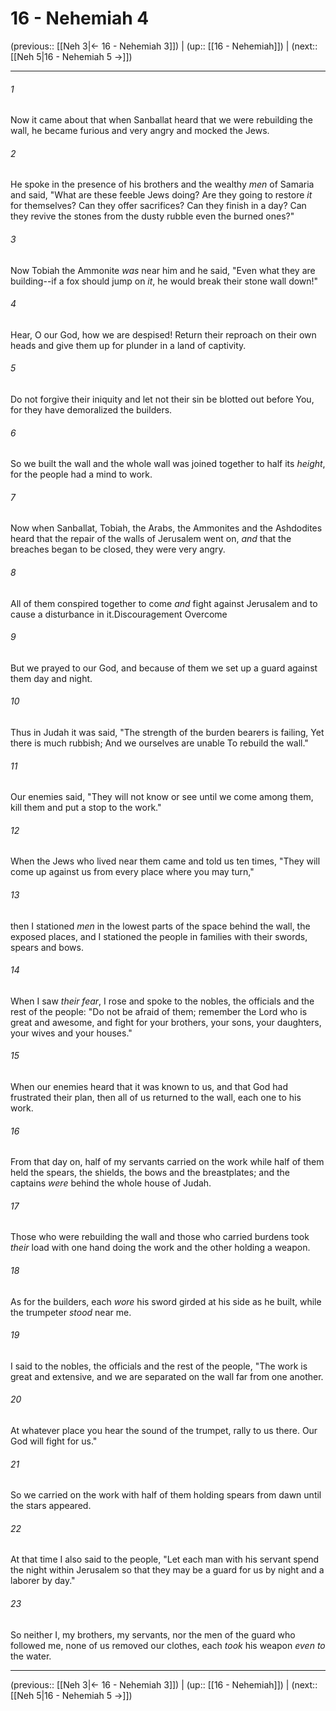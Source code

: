 # 16 - Nehemiah 4

(previous:: [[Neh 3|← 16 - Nehemiah 3]]) | (up:: [[16 - Nehemiah]]) | (next:: [[Neh 5|16 - Nehemiah 5 →]])

***


###### 1 
Now it came about that when Sanballat heard that we were rebuilding the wall, he became furious and very angry and mocked the Jews. 

###### 2 
He spoke in the presence of his brothers and the wealthy _men_ of Samaria and said, "What are these feeble Jews doing? Are they going to restore _it_ for themselves? Can they offer sacrifices? Can they finish in a day? Can they revive the stones from the dusty rubble even the burned ones?" 

###### 3 
Now Tobiah the Ammonite _was_ near him and he said, "Even what they are building--if a fox should jump on _it_, he would break their stone wall down!" 

###### 4 
Hear, O our God, how we are despised! Return their reproach on their own heads and give them up for plunder in a land of captivity. 

###### 5 
Do not forgive their iniquity and let not their sin be blotted out before You, for they have demoralized the builders. 

###### 6 
So we built the wall and the whole wall was joined together to half its _height_, for the people had a mind to work. 

###### 7 
Now when Sanballat, Tobiah, the Arabs, the Ammonites and the Ashdodites heard that the repair of the walls of Jerusalem went on, _and_ that the breaches began to be closed, they were very angry. 

###### 8 
All of them conspired together to come _and_ fight against Jerusalem and to cause a disturbance in it.Discouragement Overcome 

###### 9 
But we prayed to our God, and because of them we set up a guard against them day and night. 

###### 10 
Thus in Judah it was said, "The strength of the burden bearers is failing, Yet there is much rubbish; And we ourselves are unable To rebuild the wall." 

###### 11 
Our enemies said, "They will not know or see until we come among them, kill them and put a stop to the work." 

###### 12 
When the Jews who lived near them came and told us ten times, "They will come up against us from every place where you may turn," 

###### 13 
then I stationed _men_ in the lowest parts of the space behind the wall, the exposed places, and I stationed the people in families with their swords, spears and bows. 

###### 14 
When I saw _their fear_, I rose and spoke to the nobles, the officials and the rest of the people: "Do not be afraid of them; remember the Lord who is great and awesome, and fight for your brothers, your sons, your daughters, your wives and your houses." 

###### 15 
When our enemies heard that it was known to us, and that God had frustrated their plan, then all of us returned to the wall, each one to his work. 

###### 16 
From that day on, half of my servants carried on the work while half of them held the spears, the shields, the bows and the breastplates; and the captains _were_ behind the whole house of Judah. 

###### 17 
Those who were rebuilding the wall and those who carried burdens took _their_ load with one hand doing the work and the other holding a weapon. 

###### 18 
As for the builders, each _wore_ his sword girded at his side as he built, while the trumpeter _stood_ near me. 

###### 19 
I said to the nobles, the officials and the rest of the people, "The work is great and extensive, and we are separated on the wall far from one another. 

###### 20 
At whatever place you hear the sound of the trumpet, rally to us there. Our God will fight for us." 

###### 21 
So we carried on the work with half of them holding spears from dawn until the stars appeared. 

###### 22 
At that time I also said to the people, "Let each man with his servant spend the night within Jerusalem so that they may be a guard for us by night and a laborer by day." 

###### 23 
So neither I, my brothers, my servants, nor the men of the guard who followed me, none of us removed our clothes, each _took_ his weapon _even to_ the water.

***

(previous:: [[Neh 3|← 16 - Nehemiah 3]]) | (up:: [[16 - Nehemiah]]) | (next:: [[Neh 5|16 - Nehemiah 5 →]])

